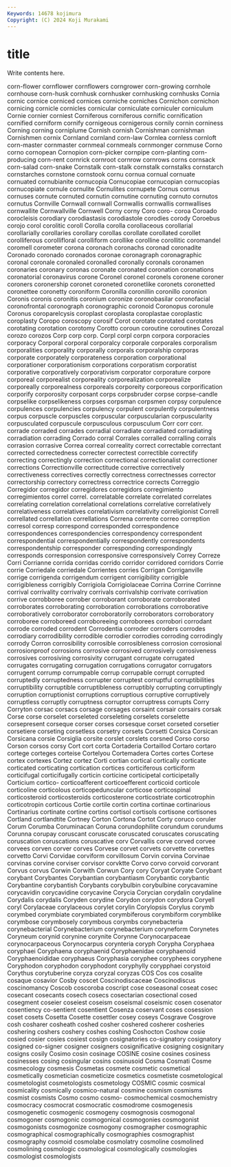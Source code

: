 ```yaml
---
Keywords: 14678 kojimura
Copyright: (C) 2024 Koji Murakami
---
```


# title

Write contents here.




corn-flower cornflower cornflowers corngrower corn-growing cornhole cornhouse corn-husk cornhusk cornhusker
cornhusking cornhusks Cornia cornic cornice corniced cornices corniche corniches Cornichon
cornichon cornicing cornicle cornicles cornicular corniculate corniculer corniculum Cornie cornier
corniest Corniferous corniferous cornific cornification cornified corniform cornify cornigeous cornigerous
cornily cornin corniness Corning corning corniplume Cornish cornish Cornishman cornishman
Cornishmen cornix Cornland cornland corn-law Cornlea cornless cornloft corn-master cornmaster
cornmeal cornmeals cornmonger cornmuse Corno corno cornopean Cornopion corn-picker cornpipe
corn-planting corn-producing corn-rent cornrick cornroot cornrow cornrows corns cornsack corn-salad
corn-snake Cornstalk corn-stalk cornstalk cornstalks cornstarch cornstarches cornstone cornstook cornu
cornua cornual cornuate cornuated cornubianite cornucopia Cornucopiae cornucopian cornucopias cornucopiate
cornule cornulite Cornulites cornupete Cornus cornus cornuses cornute cornuted cornutin
cornutine cornuting cornuto cornutos cornutus Cornville Cornwall cornwall Cornwallis cornwallis
cornwallises cornwallite Cornwallville Cornwell Corny corny Coro coro- coroa Coroado
corocleisis corodiary corodiastasis corodiastole corodies corody Coroebus corojo corol corolitic
coroll Corolla corolla corollaceous corollarial corollarially corollaries corollary corollas corollate
corollated corollet corolliferous corollifloral corolliform corollike corolline corollitic coromandel coromell
corometer corona coronach coronachs coronad coronadite Coronado coronado coronados coronae
coronagraph coronagraphic coronal coronale coronaled coronalled coronally coronals coronamen coronaries
coronary coronas coronate coronated coronation coronations coronatorial coronavirus corone Coronel
coronel coronels coronene coroner coroners coronership coronet coroneted coronetlike coronets
coronetted coronettee coronetty coroniform Coronilla coronillin coronillo coronion Coronis coronis
coronitis coronium coronize coronobasilar coronofacial coronofrontal coronograph coronographic coronoid Coronopus
coronule Coronus coroparelcysis coroplast coroplasta coroplastae coroplastic coroplasty Coropo coroscopy
corosif Corot corotate corotated corotates corotating corotation corotomy Corotto coroun
coroutine coroutines Corozal corozo corozos Corp corp corp. Corpl corpl
corpn corpora corporacies corporacy Corporal corporal corporalcy corporale corporales corporalism
corporalities corporality corporally corporals corporalship corporas corporate corporately corporateness corporation
corporational corporationer corporationism corporations corporatism corporatist corporative corporatively corporativism corporator
corporature corpore corporeal corporealist corporeality corporealization corporealize corporeally corporealness corporeals
corporeity corporeous corporification corporify corporosity corposant corps corpsbruder corpse corpse-candle
corpselike corpselikeness corpses corpsman corpsmen corpsy corpulence corpulences corpulencies corpulency
corpulent corpulently corpulentness corpus corpuscle corpuscles corpuscular corpuscularian corpuscularity corpusculated
corpuscule corpusculous corpusculum Corr corr corr. corrade corraded corrades corradial
corradiate corradiated corradiating corradiation corrading Corrado corral Corrales corralled corralling
corrals corrasion corrasive Correa correal correality correct correctable correctant corrected
correctedness correcter correctest correctible correctify correcting correctingly correction correctional correctionalist
correctioner corrections Correctionville correctitude corrective correctively correctiveness correctives correctly correctness
correctnesses corrector correctorship correctory correctress correctrice corrects Correggio Corregidor corregidor
corregidores corregidors corregimiento corregimientos correl correl. correlatable correlate correlated correlates
correlating correlation correlational correlations correlative correlatively correlativeness correlatives correlativism correlativity
correligionist Correll correllated correllation correllations Correna corrente correo correption corresol
corresp correspond corresponded correspondence correspondences correspondencies correspondency correspondent correspondential correspondentially
correspondently correspondents correspondentship corresponder corresponding correspondingly corresponds corresponsion corresponsive corresponsively
Correy Correze Corri Corrianne corrida corridas corrido corridor corridored corridors
Corrie corrie Corriedale corriedale Corrientes corries Corrigan Corriganville corrige corrigenda
corrigendum corrigent corrigibility corrigible corrigibleness corrigibly Corrigiola Corrigiolaceae Corrina Corrine
Corrinne corrival corrivality corrivalry corrivals corrivalship corrivate corrivation corrive corrobboree
corrober corroborant corroborate corroborated corroborates corroborating corroboration corroborations corroborative corroboratively
corroborator corroboratorily corroborators corroboratory corroboree corroboreed corroboreeing corroborees corrobori corrodant
corrode corroded corrodent Corrodentia corroder corroders corrodes corrodiary corrodibility corrodible
corrodier corrodies corroding corrodingly corrody Corron corrosibility corrosible corrosibleness corrosion
corrosional corrosionproof corrosions corrosive corrosived corrosively corrosiveness corrosives corrosiving corrosivity
corrugant corrugate corrugated corrugates corrugating corrugation corrugations corrugator corrugators corrugent
corrump corrumpable corrup corrupable corrupt corrupted corruptedly corruptedness corrupter corruptest
corruptful corruptibilities corruptibility corruptible corruptibleness corruptibly corrupting corruptingly corruption corruptionist
corruptions corruptious corruptive corruptively corruptless corruptly corruptness corruptor corruptress corrupts
Corry Corryton corsac corsacs corsage corsages corsaint corsair corsairs corsak
Corse corse corselet corseleted corseleting corselets corselette corsepresent corseque corser
corses corsesque corset corseted corsetier corsetiere corseting corsetless corsetry corsets
Corsetti Corsica Corsican Corsicana corsie Corsiglia corsite corslet corslets corsned
Corso corso Corson corsos corsy Cort cort corta Cortaderia Cortaillod
Cortaro cortaro cortege corteges corteise Cortelyou Cortemadera Cortes cortes Cortese
cortex cortexes Cortez cortez Corti cortian cortical cortically corticate corticated
corticating cortication cortices corticiferous corticiform corticifugal corticifugally corticin corticine corticipetal
corticipetally Corticium cortico- corticoafferent corticoefferent corticoid corticole corticoline corticolous corticopeduncular
corticose corticospinal corticosteroid corticosteroids corticosterone corticostriate corticotrophin corticotropin corticous Cortie
cortile cortin cortina cortinae cortinarious Cortinarius cortinate cortine cortins cortisol
cortisols cortisone cortisones Cortland cortlandtite Cortney Corton Cortona Cortot Corty
coruco coruler Corum Corumba Coruminacan Coruna corundophilite corundum corundums Corunna
corupay coruscant coruscate coruscated coruscates coruscating coruscation coruscations coruscative corv
Corvallis corve corved corvee corvees corven corver corves Corvese corvet
corvets corvette corvettes corvetto Corvi Corvidae corviform corvillosum Corvin corvina
Corvinae corvinas corvine corviser corvisor corvktte Corvo corvo corvoid corvorant
Corvus corvus Corwin Corwith Corwun Cory cory Coryat Coryate Corybant
corybant Corybantes Corybantian corybantiasm Corybantic corybantic Corybantine corybantish Corybants corybulbin
corybulbine corycavamine corycavidin corycavidine corycavine Corycia Corycian corydalin corydaline Corydalis
corydalis Coryden corydine Corydon corydon corydora Coryell coryl Corylaceae corylaceous
corylet corylin Corylopsis Corylus corymb corymbed corymbiate corymbiated corymbiferous corymbiform
corymblike corymbose corymbosely corymbous corymbs corynebacteria corynebacterial Corynebacterium corynebacterium coryneform
Corynetes Coryneum corynid corynine corynite Corynne Corynocarpaceae corynocarpaceous Corynocarpus corynteria
coryph Corypha Coryphaea coryphaei Coryphaena coryphaenid Coryphaenidae coryphaenoid Coryphaenoididae coryphaeus
Coryphasia coryphee coryphees coryphene Coryphodon coryphodon coryphodont coryphylly corypphaei corystoid
Corythus corytuberine coryza coryzal coryzas COS Cos cos cosalite cosaque
cosavior Cosby coscet Coscinodiscaceae Coscinodiscus coscinomancy Coscob coscoroba coscript cose
coseasonal coseat cosec cosecant cosecants cosech cosecs cosectarian cosectional cosed
cosegment coseier coseiest coseism coseismal coseismic cosen cosenator cosentiency co-sentient
cosentient Cosenza coservant coses cosession coset cosets Cosetta Cosette cosettler
cosey coseys Cosgrave Cosgrove cosh cosharer cosheath coshed cosher coshered
cosherer cosheries coshering coshers coshery coshes coshing Coshocton Coshow cosie
cosied cosier cosies cosiest cosign cosignatories co-signatory cosignatory cosigned co-signer
cosigner cosigners cosignificative cosigning cosignitary cosigns cosily Cosimo cosin cosinage
COSINE cosine cosines cosiness cosinesses cosing cosingular cosins cosinusoid Cosma
Cosmati Cosme cosmecology cosmesis Cosmetas cosmete cosmetic cosmetical cosmetically cosmetician
cosmeticize cosmetics cosmetiste cosmetological cosmetologist cosmetologists cosmetology COSMIC cosmic cosmical
cosmicality cosmically cosmico-natural cosmine cosmism cosmisms cosmist cosmists Cosmo cosmo
cosmo- cosmochemical cosmochemistry cosmocracy cosmocrat cosmocratic cosmodrome cosmogenesis cosmogenetic cosmogenic
cosmogeny cosmognosis cosmogonal cosmogoner cosmogonic cosmogonical cosmogonies cosmogonist cosmogonists cosmogonize
cosmogony cosmographer cosmographic cosmographical cosmographically cosmographies cosmographist cosmography cosmoid cosmolabe
cosmolatry cosmoline cosmolined cosmolining cosmologic cosmological cosmologically cosmologies cosmologist cosmologists
